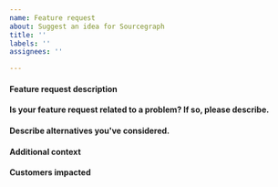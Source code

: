 ```yaml
---
name: Feature request
about: Suggest an idea for Sourcegraph
title: ''
labels: ''
assignees: ''

---
```


#### Feature request description

<!-- A description of what feature you would like. -->

#### Is your feature request related to a problem? If so, please describe.

<!-- A description of what the problem is. Ex. I'm always frustrated when [...] -->

#### Describe alternatives you've considered.

<!-- A description of any alternative solutions or features you've considered. -->

#### Additional context

<!-- Add any other context or other information you'd like to provide. -->

#### Customers impacted

<!-- Paste account links from https://github.com/sourcegraph/accounts/issues -->
